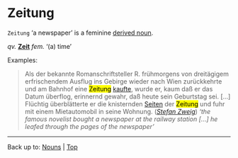 # Zeitung

`Zeitung` ‘a newspaper’ is a feminine [derived noun](../../derivedNouns.md). 

*qv.* **[Zeit](Zeit.md)** *fem.* ‘(a) time’

Examples:

> Als der bekannte Romanschriftsteller R. frühmorgens von dreitägigem erfrischendem Ausflug ins Gebirge wieder nach Wien zurückkehrte und am Bahnhof eine <mark>Zeitung</mark> [kaufte](../../../verbs/k/ka/kaufen.md), wurde er, kaum daß er das Datum überflog, erinnernd gewahr, daß heute sein Geburtstag sei. [...] Flüchtig überblätterte er die knisternden [Seiten](../../s/se/Seite.md) der <mark>Zeitung</mark> und fuhr mit einem Mietautomobil in seine Wohnung. (*[Stefan Zweig](../../../texts/StefanZweig/BriefEinerUnbekannten.md)*) *‘the famous novelist bought a newspaper at the railway station [...] he leafed through the pages of the newspaper’*

----

Back up to: [Nouns](../../index.md) | [Top](../../../index.md)
